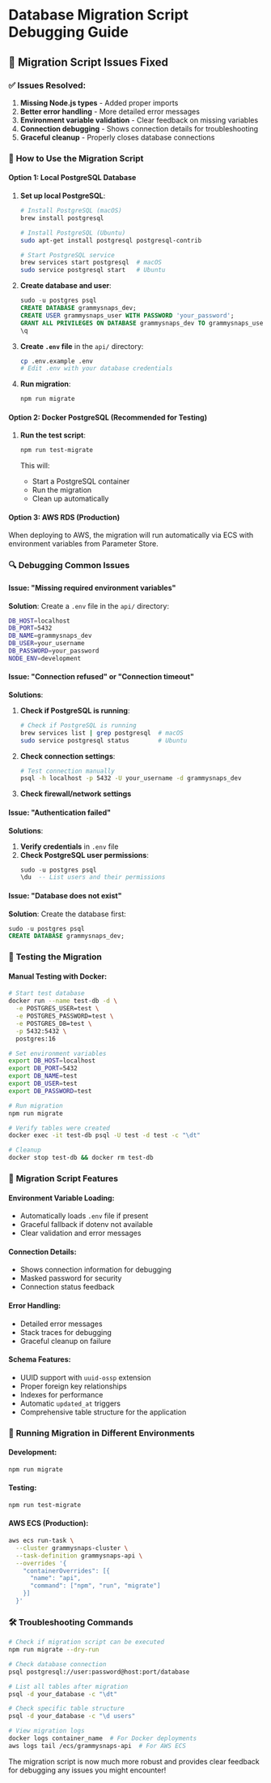 # Database Migration Script Debugging Guide

## 🐛 Migration Script Issues Fixed

### ✅ **Issues Resolved:**

1. **Missing Node.js types** - Added proper imports
2. **Better error handling** - More detailed error messages
3. **Environment variable validation** - Clear feedback on missing variables
4. **Connection debugging** - Shows connection details for troubleshooting
5. **Graceful cleanup** - Properly closes database connections

### 🚀 **How to Use the Migration Script**

#### Option 1: Local PostgreSQL Database

1. **Set up local PostgreSQL**:

   ```bash
   # Install PostgreSQL (macOS)
   brew install postgresql

   # Install PostgreSQL (Ubuntu)
   sudo apt-get install postgresql postgresql-contrib

   # Start PostgreSQL service
   brew services start postgresql  # macOS
   sudo service postgresql start   # Ubuntu
   ```

2. **Create database and user**:

   ```sql
   sudo -u postgres psql
   CREATE DATABASE grammysnaps_dev;
   CREATE USER grammysnaps_user WITH PASSWORD 'your_password';
   GRANT ALL PRIVILEGES ON DATABASE grammysnaps_dev TO grammysnaps_user;
   \q
   ```

3. **Create `.env` file** in the `api/` directory:

   ```bash
   cp .env.example .env
   # Edit .env with your database credentials
   ```

4. **Run migration**:
   ```bash
   npm run migrate
   ```

#### Option 2: Docker PostgreSQL (Recommended for Testing)

1. **Run the test script**:

   ```bash
   npm run test-migrate
   ```

   This will:

   - Start a PostgreSQL container
   - Run the migration
   - Clean up automatically

#### Option 3: AWS RDS (Production)

When deploying to AWS, the migration will run automatically via ECS with environment variables from Parameter Store.

### 🔍 **Debugging Common Issues**

#### Issue: "Missing required environment variables"

**Solution**: Create a `.env` file in the `api/` directory:

```bash
DB_HOST=localhost
DB_PORT=5432
DB_NAME=grammysnaps_dev
DB_USER=your_username
DB_PASSWORD=your_password
NODE_ENV=development
```

#### Issue: "Connection refused" or "Connection timeout"

**Solutions**:

1. **Check if PostgreSQL is running**:

   ```bash
   # Check if PostgreSQL is running
   brew services list | grep postgresql  # macOS
   sudo service postgresql status        # Ubuntu
   ```

2. **Check connection settings**:

   ```bash
   # Test connection manually
   psql -h localhost -p 5432 -U your_username -d grammysnaps_dev
   ```

3. **Check firewall/network settings**

#### Issue: "Authentication failed"

**Solutions**:

1. **Verify credentials** in `.env` file
2. **Check PostgreSQL user permissions**:
   ```sql
   sudo -u postgres psql
   \du  -- List users and their permissions
   ```

#### Issue: "Database does not exist"

**Solution**: Create the database first:

```sql
sudo -u postgres psql
CREATE DATABASE grammysnaps_dev;
```

### 🧪 **Testing the Migration**

#### Manual Testing with Docker:

```bash
# Start test database
docker run --name test-db -d \
  -e POSTGRES_USER=test \
  -e POSTGRES_PASSWORD=test \
  -e POSTGRES_DB=test \
  -p 5432:5432 \
  postgres:16

# Set environment variables
export DB_HOST=localhost
export DB_PORT=5432
export DB_NAME=test
export DB_USER=test
export DB_PASSWORD=test

# Run migration
npm run migrate

# Verify tables were created
docker exec -it test-db psql -U test -d test -c "\dt"

# Cleanup
docker stop test-db && docker rm test-db
```

### 📝 **Migration Script Features**

#### Environment Variable Loading:

- Automatically loads `.env` file if present
- Graceful fallback if dotenv not available
- Clear validation and error messages

#### Connection Details:

- Shows connection information for debugging
- Masked password for security
- Connection status feedback

#### Error Handling:

- Detailed error messages
- Stack traces for debugging
- Graceful cleanup on failure

#### Schema Features:

- UUID support with `uuid-ossp` extension
- Proper foreign key relationships
- Indexes for performance
- Automatic `updated_at` triggers
- Comprehensive table structure for the application

### 🔄 **Running Migration in Different Environments**

#### Development:

```bash
npm run migrate
```

#### Testing:

```bash
npm run test-migrate
```

#### AWS ECS (Production):

```bash
aws ecs run-task \
  --cluster grammysnaps-cluster \
  --task-definition grammysnaps-api \
  --overrides '{
    "containerOverrides": [{
      "name": "api",
      "command": ["npm", "run", "migrate"]
    }]
  }'
```

### 🛠️ **Troubleshooting Commands**

```bash
# Check if migration script can be executed
npm run migrate --dry-run

# Check database connection
psql postgresql://user:password@host:port/database

# List all tables after migration
psql -d your_database -c "\dt"

# Check specific table structure
psql -d your_database -c "\d users"

# View migration logs
docker logs container_name  # For Docker deployments
aws logs tail /ecs/grammysnaps-api  # For AWS ECS
```

The migration script is now much more robust and provides clear feedback for debugging any issues you might encounter!
